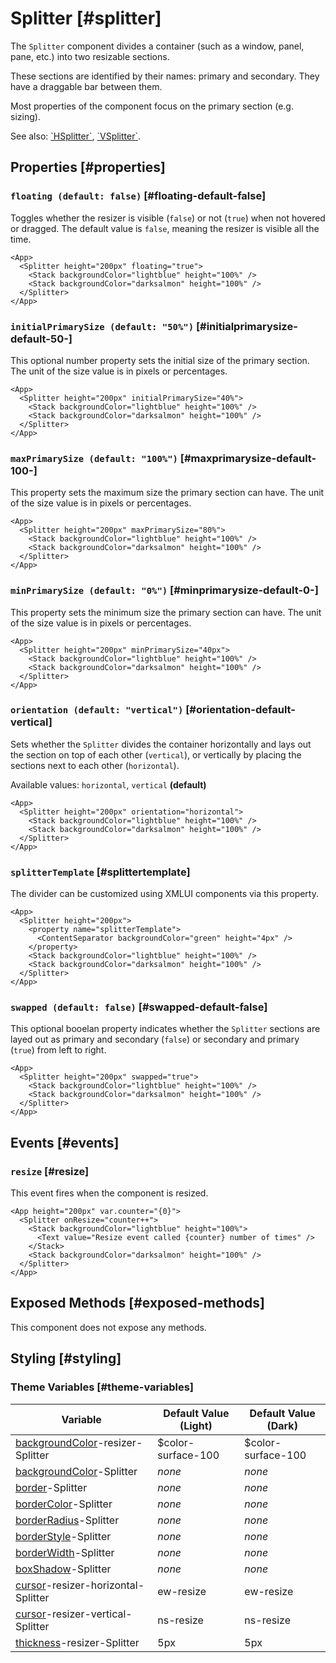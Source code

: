 # Splitter [#splitter]

The `Splitter` component divides a container (such as a window, panel, pane, etc.) into two resizable sections.

These sections are identified by their names: primary and secondary. They have a draggable bar between them.

Most properties of the component focus on the primary section (e.g. sizing).

See also: [\`HSplitter\`](./HSplitter.mdx), [\`VSplitter\`](./VSplitter.mdx).

## Properties [#properties]

### `floating (default: false)` [#floating-default-false]

Toggles whether the resizer is visible (`false`) or not (`true`) when not hovered or dragged. The default value is `false`, meaning the resizer is visible all the time.

```xmlui-pg copy display name="Example: floating"
<App>
  <Splitter height="200px" floating="true">
    <Stack backgroundColor="lightblue" height="100%" />
    <Stack backgroundColor="darksalmon" height="100%" />
  </Splitter>
</App>
```

### `initialPrimarySize (default: "50%")` [#initialprimarysize-default-50-]

This optional number property sets the initial size of the primary section. The unit of the size value is in pixels or percentages.

```xmlui-pg copy display name="Example: initialPrimarySize"
<App>
  <Splitter height="200px" initialPrimarySize="40%">
    <Stack backgroundColor="lightblue" height="100%" />
    <Stack backgroundColor="darksalmon" height="100%" />
  </Splitter>
</App>
```

### `maxPrimarySize (default: "100%")` [#maxprimarysize-default-100-]

This property sets the maximum size the primary section can have. The unit of the size value is in pixels or percentages.

```xmlui-pg copy display name="Example: maxPrimarySize"
<App>
  <Splitter height="200px" maxPrimarySize="80%">
    <Stack backgroundColor="lightblue" height="100%" />
    <Stack backgroundColor="darksalmon" height="100%" />
  </Splitter>
</App>
```

### `minPrimarySize (default: "0%")` [#minprimarysize-default-0-]

This property sets the minimum size the primary section can have. The unit of the size value is in pixels or percentages.

```xmlui-pg copy display name="Example: minPrimarySize"
<App>
  <Splitter height="200px" minPrimarySize="40px">
    <Stack backgroundColor="lightblue" height="100%" />
    <Stack backgroundColor="darksalmon" height="100%" />
  </Splitter>
</App>
```

### `orientation (default: "vertical")` [#orientation-default-vertical]

Sets whether the `Splitter` divides the container horizontally and lays out the section on top of each other (`vertical`), or vertically by placing the sections next to each other (`horizontal`).

Available values: `horizontal`, `vertical` **(default)**

```xmlui-pg copy display name="Example: orientation"
<App>
  <Splitter height="200px" orientation="horizontal">
    <Stack backgroundColor="lightblue" height="100%" />
    <Stack backgroundColor="darksalmon" height="100%" />
  </Splitter>
</App>
```

### `splitterTemplate` [#splittertemplate]

The divider can be customized using XMLUI components via this property.

```xmlui-pg copy {2-4} display name="Example: splitterTemplate"
<App>
  <Splitter height="200px">
    <property name="splitterTemplate">
      <ContentSeparator backgroundColor="green" height="4px" />
    </property>
    <Stack backgroundColor="lightblue" height="100%" />
    <Stack backgroundColor="darksalmon" height="100%" />
  </Splitter>
</App>
```

### `swapped (default: false)` [#swapped-default-false]

This optional booelan property indicates whether the `Splitter` sections are layed out as primary and secondary (`false`) or secondary and primary (`true`) from left to right.

```xmlui-pg copy display name="Example: swapped"
<App>
  <Splitter height="200px" swapped="true">
    <Stack backgroundColor="lightblue" height="100%" />
    <Stack backgroundColor="darksalmon" height="100%" />
  </Splitter>
</App>
```

## Events [#events]

### `resize` [#resize]

This event fires when the component is resized.

```xmlui-pg copy {2} display name="Example: resize"
<App height="200px" var.counter="{0}">
  <Splitter onResize="counter++">
    <Stack backgroundColor="lightblue" height="100%">
      <Text value="Resize event called {counter} number of times" />
    </Stack>
    <Stack backgroundColor="darksalmon" height="100%" />
  </Splitter>
</App>
```

## Exposed Methods [#exposed-methods]

This component does not expose any methods.

## Styling [#styling]

### Theme Variables [#theme-variables]

| Variable | Default Value (Light) | Default Value (Dark) |
| --- | --- | --- |
| [backgroundColor](../styles-and-themes/common-units/#color)-resizer-Splitter | $color-surface-100 | $color-surface-100 |
| [backgroundColor](../styles-and-themes/common-units/#color)-Splitter | *none* | *none* |
| [border](../styles-and-themes/common-units/#border)-Splitter | *none* | *none* |
| [borderColor](../styles-and-themes/common-units/#color)-Splitter | *none* | *none* |
| [borderRadius](../styles-and-themes/common-units/#border-rounding)-Splitter | *none* | *none* |
| [borderStyle](../styles-and-themes/common-units/#border-style)-Splitter | *none* | *none* |
| [borderWidth](../styles-and-themes/common-units/#size)-Splitter | *none* | *none* |
| [boxShadow](../styles-and-themes/common-units/#boxShadow)-Splitter | *none* | *none* |
| [cursor](../styles-and-themes/common-units/#cursor)-resizer-horizontal-Splitter | ew-resize | ew-resize |
| [cursor](../styles-and-themes/common-units/#cursor)-resizer-vertical-Splitter | ns-resize | ns-resize |
| [thickness](../styles-and-themes/common-units/#size)-resizer-Splitter | 5px | 5px |
